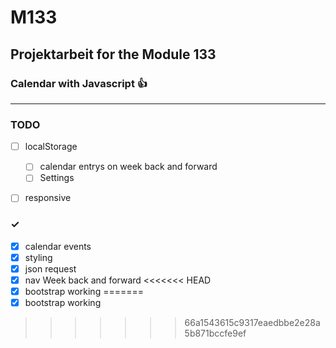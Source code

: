 # M133

## Projektarbeit for the Module 133

### Calendar with Javascript 👍

------------------------------

### TODO

- [ ] localStorage  
  - [ ] calendar entrys on week back and forward
  - [ ] Settings
- [ ] responsive

 
###  ✓
- [x] calendar events
- [x] styling 
- [x] json request 
- [x] nav Week back and forward
<<<<<<< HEAD
- [x] bootstrap working
=======
- [x] bootstrap working          
>>>>>>> 66a1543615c9317eaedbbe2e28a5b871bccfe9ef
